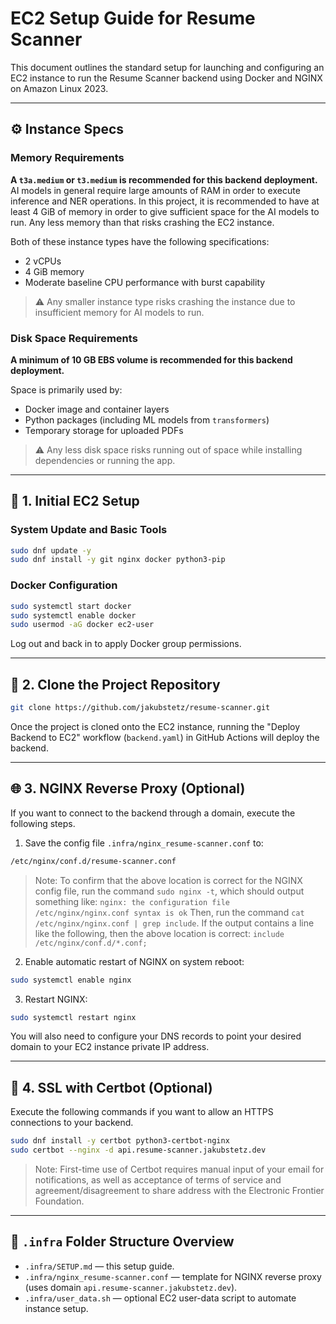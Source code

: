# EC2 Setup Guide for Resume Scanner

This document outlines the standard setup for launching and configuring an EC2 instance to run the Resume Scanner backend using Docker and NGINX on Amazon Linux 2023.

---

## ⚙️ Instance Specs

### Memory Requirements

**A `t3a.medium` or `t3.medium` is recommended for this backend deployment.**
AI models in general require large amounts of RAM in order to execute inference and NER operations. In this project, it is recommended to have at least 4 GiB of memory in order to give sufficient space for the AI models to run. Any less memory than that risks crashing the EC2 instance.

Both of these instance types have the following specifications:

- 2 vCPUs
- 4 GiB memory
- Moderate baseline CPU performance with burst capability

> ⚠️ Any smaller instance type risks crashing the instance due to insufficient memory for AI models to run.

### Disk Space Requirements

**A minimum of 10 GB EBS volume is recommended for this backend deployment.**

Space is primarily used by:

- Docker image and container layers
- Python packages (including ML models from `transformers`)
- Temporary storage for uploaded PDFs

> ⚠️ Any less disk space risks running out of space while installing dependencies or running the app.

---

## 🔧 1. Initial EC2 Setup

### System Update and Basic Tools

```bash
sudo dnf update -y
sudo dnf install -y git nginx docker python3-pip
```

### Docker Configuration

```bash
sudo systemctl start docker
sudo systemctl enable docker
sudo usermod -aG docker ec2-user
```

Log out and back in to apply Docker group permissions.

---

## 🧬 2. Clone the Project Repository

```bash
git clone https://github.com/jakubstetz/resume-scanner.git
```

Once the project is cloned onto the EC2 instance, running the "Deploy Backend to EC2" workflow (`backend.yaml`) in GitHub Actions will deploy the backend.

---

## 🌐 3. NGINX Reverse Proxy (Optional)

If you want to connect to the backend through a domain, execute the following steps.

1. Save the config file `.infra/nginx_resume-scanner.conf` to:

```bash
/etc/nginx/conf.d/resume-scanner.conf
```

> Note:
> To confirm that the above location is correct for the NGINX config file, run the command `sudo nginx -t`, which should output something like:
> `nginx: the configuration file /etc/nginx/nginx.conf syntax is ok`
> Then, run the command `cat /etc/nginx/nginx.conf | grep include`. If the output contains a line like the following, then the above location is correct:
> `include /etc/nginx/conf.d/*.conf;`

2. Enable automatic restart of NGINX on system reboot:

```bash
sudo systemctl enable nginx
```

3. Restart NGINX:

```bash
sudo systemctl restart nginx
```

You will also need to configure your DNS records to point your desired domain to your EC2 instance private IP address.

---

## 🔐 4. SSL with Certbot (Optional)

Execute the following commands if you want to allow an HTTPS connections to your backend.

```bash
sudo dnf install -y certbot python3-certbot-nginx
sudo certbot --nginx -d api.resume-scanner.jakubstetz.dev
```

> Note:
> First-time use of Certbot requires manual input of your email for notifications, as well as acceptance of terms of service and agreement/disagreement to share address with the Electronic Frontier Foundation.

---

## 📂 `.infra` Folder Structure Overview

- `.infra/SETUP.md` — this setup guide.
- `.infra/nginx_resume-scanner.conf` — template for NGINX reverse proxy (uses domain `api.resume-scanner.jakubstetz.dev`).
- `.infra/user_data.sh` — optional EC2 user-data script to automate instance setup.
